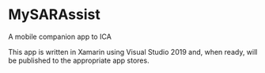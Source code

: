 # MySARAssist
A mobile companion app to ICA

This app is written in Xamarin using Visual Studio 2019 and, when ready, will be published to the appropriate app stores.
